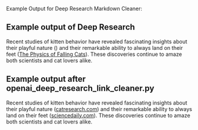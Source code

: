 Example Output for Deep Research Markdown Cleaner:
## Example output of Deep Research
Recent studies of kitten behavior have revealed fascinating insights about their playful nature ([](https://www.catresearch.com/playful-kittens)) and their remarkable ability to always land on their feet ([The Physics of Falling Cats](https://www.sciencedaily.com/cats/landing-reflex)). These discoveries continue to amaze both scientists and cat lovers alike.

## Example output after openai_deep_research_link_cleaner.py
Recent studies of kitten behavior have revealed fascinating insights about their playful nature ([catresearch.com](https://www.catresearch.com/playful-kittens)) and their remarkable ability to always land on their feet ([sciencedaily.com](https://www.sciencedaily.com/cats/landing-reflex)). These discoveries continue to amaze both scientists and cat lovers alike.
